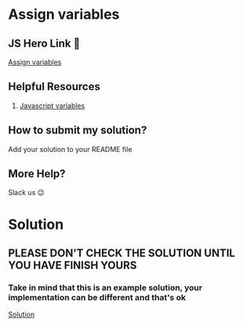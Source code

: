 # Assign variables

## JS Hero Link 🥋

[Assign variables](https://www.jshero.net/en/koans/jsx03.html)

## Helpful Resources

1. [Javascript variables](https://www.w3schools.com/js/js_variables.asp)

## How to submit my solution?

Add your solution to your README file

## More Help?

Slack us 😉

# Solution

## PLEASE DON'T CHECK THE SOLUTION UNTIL YOU HAVE FINISH YOURS

### Take in mind that this is an example solution, your implementation can be different and that's ok

[Solution](../sol)

